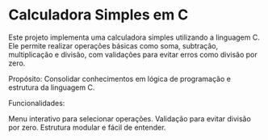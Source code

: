 # Calculadora Simples em C

Este projeto implementa uma calculadora simples utilizando a linguagem C. Ele permite realizar operações básicas como soma, subtração, multiplicação e divisão, com validações para evitar erros como divisão por zero.

Propósito: Consolidar conhecimentos em lógica de programação e estrutura da linguagem C.

Funcionalidades:

Menu interativo para selecionar operações.
Validação para evitar divisão por zero.
Estrutura modular e fácil de entender.